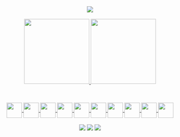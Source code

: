 
<div align="center"><img src="https://readme-typing-svg.herokuapp.com?font=Vollkorn&size=23&duration=4000&color=00834D&center=true&multiline=true&width=500&height=62&lines=What's+up%2C+human%3F;My+name+is+Pedro+and+I'm+a+Web+Developer" /></div>

<div align="center"><br>
  <a href="https://github.com/PedroNunes-Dev">
  <img height="170em" src="https://github-readme-stats.vercel.app/api?username=PedroNunes-Dev&include_all_commits&count_private=true&show_icons=true&theme=nord" />
  <img height="170em" src="https://github-readme-stats.vercel.app/api/top-langs/?username=PedroNunes-Dev&layout=compact&theme=nord" />
</div>
 
##
  
<div style="display: inline_block; justify-content: center;" align="center"><br>
  <img align="center" heigth="30px" width="40px" src="https://cdn.jsdelivr.net/gh/devicons/devicon/icons/html5/html5-original.svg" /> 
  <img align="center" heigth="30px" width="40px" src="https://cdn.jsdelivr.net/gh/devicons/devicon/icons/css3/css3-original.svg" /> 
  <img align="center" heigth="30px" width="40px" src="https://cdn.jsdelivr.net/gh/devicons/devicon/icons/javascript/javascript-original.svg" />
  <img align="center" heigth="30px" width="40px" src="https://cdn.jsdelivr.net/gh/devicons/devicon/icons/bootstrap/bootstrap-original.svg" />
  <img align="center" heigth="30px" width="40px" src="https://cdn.jsdelivr.net/gh/devicons/devicon/icons/react/react-original.svg" />
  <img align="center" heigth="30px" width="40px" src="https://cdn.jsdelivr.net/gh/devicons/devicon/icons/php/php-original.svg" />
  <img align="center" heigth="30px" width="40px" src="https://cdn.jsdelivr.net/gh/devicons/devicon/icons/mysql/mysql-original.svg" />
  <img align="center" heigth="30px" width="40px" src="https://cdn.jsdelivr.net/gh/devicons/devicon/icons/ubuntu/ubuntu-plain-wordmark.svg" />
  <img align="center" heigth="30px" width="40px" src="https://cdn.jsdelivr.net/gh/devicons/devicon/icons/vscode/vscode-original.svg" />
  <img align="center" heigth="30px" width="40px" src="https://cdn.jsdelivr.net/gh/devicons/devicon/icons/git/git-original.svg" />
</div>
  
<div align="center"><br>
  <a href="https://www.linkedin.com/in/pedro-filipe-3311b51b4/" target="blank"><img src="https://img.shields.io/badge/LinkedIn-0077B5?style=for-the-badge&logo=linkedin&logoColor=white" target="_blank"></a>
  <a href="mailto=adm.pedronunes@hotmail.com" target="_blank"><img src="https://img.shields.io/badge/Microsoft_Outlook-0078D4?style=for-the-badge&logo=microsoft-outlook&logoColor=white" target="blank"></a>
  <a href="https://www.instagram.com/pedruhnunes?r=nametag" target="blank"><img src="https://img.shields.io/badge/Instagram-E4405F?style=for-the-badge&logo=instagram&logoColor=white" target="blank"></a>
</div>


